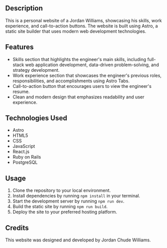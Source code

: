 ## Description

This is a personal website of a Jordan Williams, showcasing his skills, work experience, and call-to-action buttons. The website is built using Astro, a static site builder that uses modern web development technologies.

## Features

- Skills section that highlights the engineer's main skills, including full-stack web application development, data-driven problem-solving, and strategy development.
- Work experience section that showcases the engineer's previous roles, responsibilities, and accomplishments using Astro Tabs.
- Call-to-action button that encourages users to view the engineer's resume.
- Clean and modern design that emphasizes readability and user experience.

## Technologies Used

- Astro
- HTML5
- CSS
- JavaScript
- React.js
- Ruby on Rails
- PostgreSQL

## Usage

1. Clone the repository to your local environment.
2. Install dependencies by running `npm install` in your terminal.
3. Start the development server by running `npm run dev`.
4. Build the static site by running `npm run build`.
5. Deploy the site to your preferred hosting platform.

## Credits

This website was designed and developed by Jordan Chude Williams.
